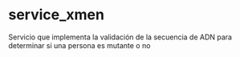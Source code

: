 # service_xmen
Servicio que implementa la validación de la secuencia de ADN para determinar si una persona es mutante o no
